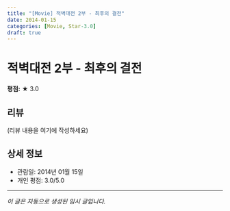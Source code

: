 ```yaml
---
title: "[Movie] 적벽대전 2부 - 최후의 결전"
date: 2014-01-15
categories: [Movie, Star-3.0]
draft: true
---
```


# 적벽대전 2부 - 최후의 결전

**평점:** ★ 3.0

## 리뷰

(리뷰 내용을 여기에 작성하세요)

## 상세 정보

- 관람일: 2014년 01월 15일
- 개인 평점: 3.0/5.0

---

*이 글은 자동으로 생성된 임시 글입니다.*
